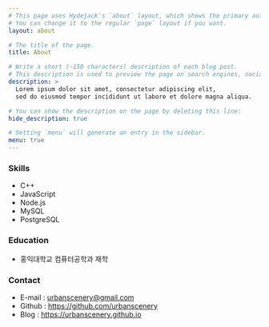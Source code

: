 ```yaml
---
# This page uses Hydejack's `about` layout, which shows the primary author's picture and about text at the top.
# You can change it to the regular `page` layout if you want.
layout: about

# The title of the page.
title: About

# Write a short (~150 characters) description of each blog post.
# This description is used to preview the page on search engines, social media, etc.
description: >
  Lorem ipsum dolor sit amet, consectetur adipiscing elit,
  sed do eiusmod tempor incididunt ut labore et dolore magna aliqua.

# You can show the description on the page by deleting this line:
hide_description: true

# Setting `menu` will generate an entry in the sidebar.
menu: true
---
```


### Skills

- C++
- JavaScript
- Node.js
- MySQL
- PostgreSQL

### Education

- 홍익대학교 컴퓨터공학과 재학

### Contact

- E-mail  : urbanscenery@gmail.com
- Github  : https://github.com/urbanscenery
- Blog    : https://urbanscenery.github.io
